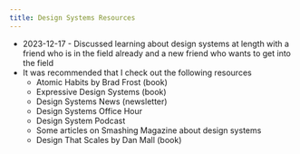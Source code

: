 ```yaml
---
title: Design Systems Resources
---
```


* 2023-12-17 - Discussed learning about design systems at length with a friend who is in the field already and a new friend who wants to get into the field
* It was recommended that I check out the following resources
	* Atomic Habits by Brad Frost (book)
	* Expressive Design Systems (book)
	* Design Systems News (newsletter)
	* Design Systems Office Hour
	* Design System Podcast
	* Some articles on Smashing Magazine about design systems
	* Design That Scales by Dan Mall (book)